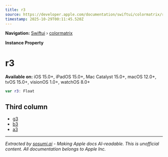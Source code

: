 ```yaml
---
title: r3
source: https://developer.apple.com/documentation/swiftui/colormatrix/r3
timestamp: 2025-10-29T00:11:45.520Z
---
```


**Navigation:** [Swiftui](/documentation/swiftui) › [colormatrix](/documentation/swiftui/colormatrix)

**Instance Property**

# r3

**Available on:** iOS 15.0+, iPadOS 15.0+, Mac Catalyst 15.0+, macOS 12.0+, tvOS 15.0+, visionOS 1.0+, watchOS 8.0+

```swift
var r3: Float
```

## Third column

- [g3](/documentation/swiftui/colormatrix/g3)
- [b3](/documentation/swiftui/colormatrix/b3)
- [a3](/documentation/swiftui/colormatrix/a3)

---

*Extracted by [sosumi.ai](https://sosumi.ai) - Making Apple docs AI-readable.*
*This is unofficial content. All documentation belongs to Apple Inc.*
